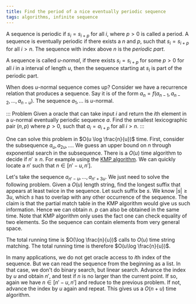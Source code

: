 ```yaml
---
title: Find the period of a nice eventually periodic sequence
tags: algorithms, infinite sequence
---
```


A sequence is periodic if $s_i = s_{i+p}$ for all $i$, where $p>0$ is called a period.
A sequence is eventually periodic if there exists a $n$ and $p$, such that $s_i = s_{i+p}$ for all $i>n$. The sequence with index above $n$ is the *periodic part*.

A sequence is called *$u$-normal*, if there exists $s_i=s_{i+p}$ for some $p>0$ for all $i$ in a interval of length $u$, then the sequence starting at $s_i$ is part of the periodic part. 

When does $u$-normal sequence comes up? Consider we have a recurrence relation that produces a sequence. Say it is of the form $a_n = f(a_{n-1},a_{n-2},\ldots,a_{n-u})$. The sequence $a_1,\ldots$ is $u$-normal.

::: Problem
Given a oracle that can take input $i$ and return the $i$th element in a $u$-normal eventually periodic sequence $a$. Find the smallest lexicographic pair $(n,p)$ where $p>0$, such that $a_i=a_{i+p}$ for all $i>n$.
:::

One can solve this problem in $O(u \log \frac{n}{u})$ time. 
First, consider the subsequence $a_u,a_{2u},\ldots$. We guess an upper bound on $n$ through exponential search in the subsequence. There is a $O(u)$ time algorithm to decide if $n'\geq n$. For example using the [KMP algorithm](https://en.wikipedia.org/wiki/Knuth%E2%80%93Morris%E2%80%93Pratt_algorithm). We can quickly locate a $n'$ such that $n\in [n'-u,n']$.

Let's take the sequence $a_{n'-u},\ldots,a_{n'+3u}$. We just need to solve the following problem. Given a $O(u)$ length string, find the longest suffix that appears at least twice in the sequence. Let such suffix be $s$. We know $|s|\geq 3u$, which $s$ has to overlap with any other occurrence of the sequence. The claim is that the partial match table in the KMP algorithm would give us such information. Hence we can obtain $n$. $p$ can also be obtained in the same time. Note that KMP algorithm only uses the fact one can check equality of two elements. So the sequence can contain elements from very general space.

The total running time is $O(\log \frac{n}{u})$ calls to $O(u)$ time string matching. The total running time is therefore $O(u\log \frac{n}{u})$.

In many applications, we do not get oracle access to $i$th index of the sequence. But we can read the sequence from the beginning as a list. In that case, we don't do binary search, but linear search. Advance the index by $u$ and obtain $n'$, and test if $n$ is no larger than the current point. If so, again we have $n\in [n'-u,n']$ and reduce to the previous problem. If not, advance the index by $u$ again and repeat. This gives us a $O(n+u)$ time algorithm.
